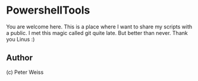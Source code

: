 # PowershellTools
You are welcome here. This is a place where I want to share my scripts with a public. I met this magic called git quite late. But better than never. Thank you Linus :)
## Author
(c) Peter Weiss


